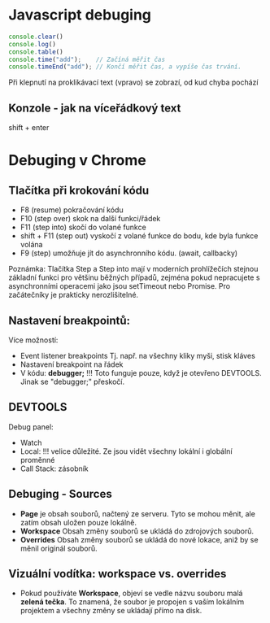 # Javascript debuging
```javascript
console.clear()
console.log()
console.table()
console.time("add");	// Začíná měřit čas
console.timeEnd("add");	// Končí měřit čas, a vypíše čas trvání.
```

Při klepnutí na proklikávací text (vpravo) se zobrazí, od kud chyba pochází

## Konzole - jak na víceřádkový text
shift + enter

# Debuging v Chrome

## Tlačítka při krokování kódu

- F8 (resume)				pokračování kódu
- F10	(step over)			skok na další funkci/řádek
- F11 (step into)			skočí do volané funkce
- shift + F11 (step out)	vyskočí z volané funkce do bodu, kde byla funkce volána
- F9 (step)				umožňuje jít do asynchronního kódu. (await, callbacky)

Poznámka: Tlačítka Step a Step into mají v moderních prohlížečích stejnou základní funkci pro většinu běžných případů, zejména pokud nepracujete s asynchronními operacemi jako jsou setTimeout nebo Promise. Pro začátečníky je prakticky nerozlišitelné.

## Nastavení breakpointů:
Více možností:
- Event listener breakpoints	Tj. např. na všechny kliky myši, stisk kláves
- Nastavení breakpoint na řádek
- V kódu: **debugger;**	!!! Toto funguje pouze, když je otevřeno DEVTOOLS. Jinak se "debugger;" přeskočí.

## DEVTOOLS
Debug panel:
- Watch
- Local: !!! velice důležité. Ze jsou vidět všechny lokální i globální proměnné
- Call Stack: zásobník

## Debuging - Sources
- **Page** je obsah souborů, načtený ze serveru. Tyto se mohou měnit, ale zatím obsah uložen pouze lokálně.
- **Workspace**	Obsah změny souborů se ukládá do zdrojových souborů.
- **Overrides**	Obsah změny souborů se ukládá do nové lokace, aniž by se měnil originál souborů.

## Vizuální vodítka: workspace vs. overrides
- Pokud používáte **Workspace**, objeví se vedle názvu souboru malá **zelená tečka**. To znamená, že soubor je propojen s vaším lokálním projektem a všechny změny se ukládají přímo na disk.

